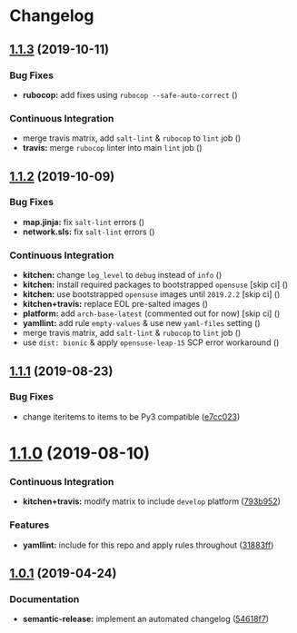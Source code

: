 # Changelog

## [1.1.3](https://github.com/saltstack-formulas/collectd-formula/compare/v1.1.2...v1.1.3) (2019-10-11)


### Bug Fixes

* **rubocop:** add fixes using `rubocop --safe-auto-correct` ([](https://github.com/saltstack-formulas/collectd-formula/commit/9eba083))


### Continuous Integration

* merge travis matrix, add `salt-lint` & `rubocop` to `lint` job ([](https://github.com/saltstack-formulas/collectd-formula/commit/f8e5542))
* **travis:** merge `rubocop` linter into main `lint` job ([](https://github.com/saltstack-formulas/collectd-formula/commit/a95ec51))

## [1.1.2](https://github.com/saltstack-formulas/collectd-formula/compare/v1.1.1...v1.1.2) (2019-10-09)


### Bug Fixes

* **map.jinja:** fix `salt-lint` errors ([](https://github.com/saltstack-formulas/collectd-formula/commit/29f03c5))
* **network.sls:** fix `salt-lint` errors ([](https://github.com/saltstack-formulas/collectd-formula/commit/bdd244b))


### Continuous Integration

* **kitchen:** change `log_level` to `debug` instead of `info` ([](https://github.com/saltstack-formulas/collectd-formula/commit/3d0009a))
* **kitchen:** install required packages to bootstrapped `opensuse` [skip ci] ([](https://github.com/saltstack-formulas/collectd-formula/commit/c1ae589))
* **kitchen:** use bootstrapped `opensuse` images until `2019.2.2` [skip ci] ([](https://github.com/saltstack-formulas/collectd-formula/commit/aed6fff))
* **kitchen+travis:** replace EOL pre-salted images ([](https://github.com/saltstack-formulas/collectd-formula/commit/9f67565))
* **platform:** add `arch-base-latest` (commented out for now) [skip ci] ([](https://github.com/saltstack-formulas/collectd-formula/commit/5923a2e))
* **yamllint:** add rule `empty-values` & use new `yaml-files` setting ([](https://github.com/saltstack-formulas/collectd-formula/commit/768a78e))
* merge travis matrix, add `salt-lint` & `rubocop` to `lint` job ([](https://github.com/saltstack-formulas/collectd-formula/commit/0e2bd15))
* use `dist: bionic` & apply `opensuse-leap-15` SCP error workaround ([](https://github.com/saltstack-formulas/collectd-formula/commit/505054d))

## [1.1.1](https://github.com/saltstack-formulas/collectd-formula/compare/v1.1.0...v1.1.1) (2019-08-23)


### Bug Fixes

* change iteritems to items to be Py3 compatible ([e7cc023](https://github.com/saltstack-formulas/collectd-formula/commit/e7cc023))

# [1.1.0](https://github.com/saltstack-formulas/collectd-formula/compare/v1.0.1...v1.1.0) (2019-08-10)


### Continuous Integration

* **kitchen+travis:** modify matrix to include `develop` platform ([793b952](https://github.com/saltstack-formulas/collectd-formula/commit/793b952))


### Features

* **yamllint:** include for this repo and apply rules throughout ([31883ff](https://github.com/saltstack-formulas/collectd-formula/commit/31883ff))

## [1.0.1](https://github.com/saltstack-formulas/collectd-formula/compare/v1.0.0...v1.0.1) (2019-04-24)


### Documentation

* **semantic-release:** implement an automated changelog ([54618f7](https://github.com/saltstack-formulas/collectd-formula/commit/54618f7))
